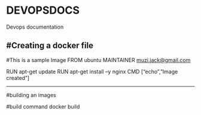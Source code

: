 # DEVOPSDOCS
Devops documentation

#Creating a docker file
--------------------------------------

#This is a sample Image 
FROM ubuntu 
MAINTAINER muzi.jack@gmail.com 

RUN apt-get update 
RUN apt-get install –y nginx 
CMD [“echo”,”Image created”]

--------------------------------------

#building an images

#build command
docker build



